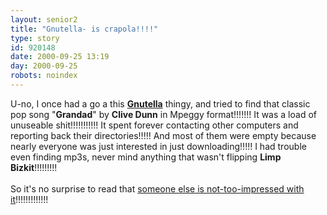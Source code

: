 ```yaml
---
layout: senior2
title: "Gnutella- is crapola!!!!"
type: story
id: 920148
date: 2000-09-25 13:19
day: 2000-09-25
robots: noindex
---
```

U-no, I once had a go a this <a href="http://gnutella.wego.com/"><b>Gnutella</b></a> thingy, and tried to find that classic pop song  "<b>Grandad</b>" by <b>Clive Dunn</b> in Mpeggy format!!!!!!! It was a load of unuseable shit!!!!!!!!!!! It spent forever contacting other computers and reporting back their directories!!!!! And most of them were empty because nearly everyone was just interested in just downloading!!!!! I had trouble even finding mp3s, never mind anything that wasn't flipping <b>Limp Bizkit</b>!!!!!!!!! <br/> <br/>So it's no surprise to read that <a href="http://news.excite.com/news/zd/000922/08/gnutella-is-going">someone else is not-too-impressed with it</a>!!!!!!!!!!!!!
